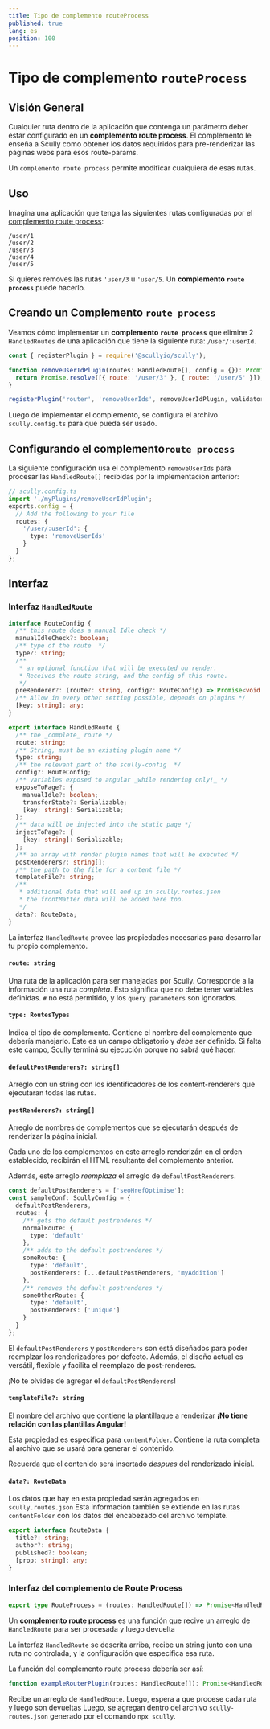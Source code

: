 ```yaml
---
title: Tipo de complemento routeProcess
published: true
lang: es
position: 100
---
```


# Tipo de complemento `routeProcess`

## Visión General

Cualquier ruta dentro de la aplicación que contenga un parámetro deber estar configurado en un **complemento route process**.
El complemento le enseña a Scully como obtener los datos requiridos para pre-renderizar las páginas webs para esos route-params.

Un `complemento route process` permite modificar cualquiera de esas rutas.

## Uso

Imagina una aplicación que tenga las siguientes rutas configuradas por el [complemento route process](/docs/Reference/plugins/types/router):

```
/user/1
/user/2
/user/3
/user/4
/user/5
```

Si quieres removes las rutas `'user/3` u `'user/5`. Un **complemento `route process`** puede hacerlo.

## Creando un Complemento `route process`

Veamos cómo implementar un **complemento `route process`** que elimine 2 `HandledRoutes` de una aplicación que tiene la siguiente ruta: `/user/:userId`.

```javascript
const { registerPlugin } = require('@scullyio/scully');

function removeUserIdPlugin(routes: HandledRoute[], config = {}): Promise<HandledRoute[]> {
  return Promise.resolve([{ route: '/user/3' }, { route: '/user/5' }]);
}

registerPlugin('router', 'removeUserIds', removeUserIdPlugin, validator);
```

Luego de implementar el complemento, se configura el archivo `scully.config.ts` para que pueda ser usado.

## Configurando el complemento`route process`

La siguiente configuración usa el complemento `removeUserIds` para procesar las `HandledRoute[]` recibidas por la implementacion anterior:

```typescript
// scully.config.ts
import './myPlugins/removeUserIdPlugin';
exports.config = {
  // Add the following to your file
  routes: {
    '/user/:userId': {
      type: 'removeUserIds'
    }
  }
};
```

## Interfaz

### Interfaz `HandledRoute`

```typescript
interface RouteConfig {
  /** this route does a manual Idle check */
  manualIdleCheck?: boolean;
  /** type of the route  */
  type?: string;
  /**
   * an optional function that will be executed on render.
   * Receives the route string, and the config of this route.
   */
  preRenderer?: (route?: string, config?: RouteConfig) => Promise<void | false>;
  /** Allow in every other setting possible, depends on plugins */
  [key: string]: any;
}

export interface HandledRoute {
  /** the _complete_ route */
  route: string;
  /** String, must be an existing plugin name */
  type: string;
  /** the relevant part of the scully-config  */
  config?: RouteConfig;
  /** variables exposed to angular _while rendering only!_ */
  exposeToPage?: {
    manualIdle?: boolean;
    transferState?: Serializable;
    [key: string]: Serializable;
  };
  /** data will be injected into the static page */
  injectToPage?: {
    [key: string]: Serializable;
  };
  /** an array with render plugin names that will be executed */
  postRenderers?: string[];
  /** the path to the file for a content file */
  templateFile?: string;
  /**
   * additional data that will end up in scully.routes.json
   * the frontMatter data will be added here too.
   */
  data?: RouteData;
}
```

La interfaz `HandledRoute` provee las propiedades necesarias para desarrollar tu propio complemento.

#### `route: string`

Una ruta de la aplicación para ser manejadas por Scully.
Corresponde a la información una ruta _completa_. Esto significa que no debe tener variables definidas.
`#` no está permitido, y los `query parameters` son ignorados.

#### `type: RoutesTypes`

Indica el tipo de complemento. Contiene el nombre del complemento que debería manejarlo.
Este es un campo obligatorio y _debe_ ser definido. Si falta este campo, Scully terminá su ejecución porque no sabrá qué hacer.

#### `defaultPostRenderers?: string[]`

Arreglo con un string con los identificadores de los content-renderers que ejecutaran todas las rutas.

#### `postRenderers?: string[]`

Arreglo de nombres de complementos que se ejecutarán después de renderizar la página inicial.

Cada uno de los complementos en este arreglo renderizán en el orden establecido, recibirán el HTML resultante del complemento anterior.

Además, este arreglo _reemplaza_ el arreglo de `defaultPostRenderers`.

```typescript
const defaultPostRenderers = ['seoHrefOptimise'];
const sampleConf: ScullyConfig = {
  defaultPostRenderers,
  routes: {
    /** gets the default postrenderes */
    normalRoute: {
      type: 'default'
    },
    /** adds to the default postrenderes */
    someRoute: {
      type: 'default',
      postRenderers: [...defaultPostRenderers, 'myAddition']
    },
    /** removes the default postrenderes */
    someOtherRoute: {
      type: 'default',
      postRenderers: ['unique']
    }
  }
};
```

El `defaultPostRenderers` y `postRenderers` son está diseñados para poder reemplzar los renderizadores por defecto. Además, el diseño actual es versátil, flexible y facilita el reemplazo de post-renderes.

¡No te olvides de agregar el `defaultPostRenderers`!

#### `templateFile?: string`

El nombre del archivo que contiene la plantillaque a renderizar **¡No tiene relación con las plantillas Angular!**

Esta propiedad es especifica para `contentFolder`. Contiene la ruta completa al archivo que se usará para generar el contenido.

Recuerda que el contenido será insertado _despues_ del renderizado inicial.

#### `data?: RouteData`

Los datos que hay en esta propiedad serán agregados en `scully.routes.json`
Esta información también se extiende en las rutas `contentFolder` con los datos del encabezado del archivo template.

```typescript
export interface RouteData {
  title?: string;
  author?: string;
  published?: boolean;
  [prop: string]: any;
}
```

### Interfaz del complemento de Route Process

```typescript
export type RouteProcess = (routes: HandledRoute[]) => Promise<HandledRoute[]>;
```

Un **complemento route process** es una función que recive un arreglo de `HandledRoute` para ser procesada y luego devuelta

La interfaz `HandledRoute` se descrita arriba, recibe un string junto con una ruta no controlada, y la configuración que especifica esa ruta.

La función del complemento route process debería ser así:

```typescript
function exampleRouterPlugin(routes: HandledRoute[]): Promise<HandledRoute[]> {}
```

Recibe un arreglo de `HandledRoute`. Luego, espera a que procese cada ruta y luego son devueltas
Luego, se agregan dentro del archivo `scully-routes.json` generado por el comando `npx scully`.
